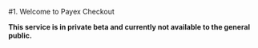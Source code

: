 #1. Welcome to Payex Checkout

**This service is in private beta and currently not available to the general public.**
